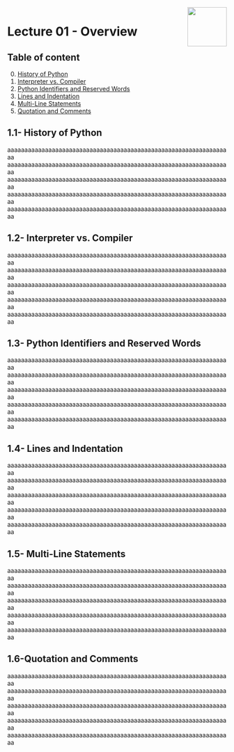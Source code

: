 <img align="right" width="90" height="90" src="https://github.com/cs-MohamedAyman/Computer-Science-Textbooks/blob/master/logos/python.jpg">

# Lecture 01 - Overview

## Table of content
0. [History of Python](#1.1-History-of-Python)
0. [Interpreter vs. Compiler](#1.2-Interpreter-vs.-Compiler)
0. [Python Identifiers and Reserved Words](#1.3-Python-Identifiers-and-Reserved-Words)
0. [Lines and Indentation](#1.4-Lines-and-Indentation)
0. [Multi-Line Statements](#1.5-Multi-Line-Statements)
0. [Quotation and Comments](#1.6-Quotation-and-Comments)

## 1.1- History of Python
aaaaaaaaaaaaaaaaaaaaaaaaaaaaaaaaaaaaaaaaaaaaaaaaaaaaaaaaaaaaaaaaaa
aaaaaaaaaaaaaaaaaaaaaaaaaaaaaaaaaaaaaaaaaaaaaaaaaaaaaaaaaaaaaaaaaa
aaaaaaaaaaaaaaaaaaaaaaaaaaaaaaaaaaaaaaaaaaaaaaaaaaaaaaaaaaaaaaaaaa
aaaaaaaaaaaaaaaaaaaaaaaaaaaaaaaaaaaaaaaaaaaaaaaaaaaaaaaaaaaaaaaaaa
aaaaaaaaaaaaaaaaaaaaaaaaaaaaaaaaaaaaaaaaaaaaaaaaaaaaaaaaaaaaaaaaaa

## 1.2- Interpreter vs. Compiler
aaaaaaaaaaaaaaaaaaaaaaaaaaaaaaaaaaaaaaaaaaaaaaaaaaaaaaaaaaaaaaaaaa
aaaaaaaaaaaaaaaaaaaaaaaaaaaaaaaaaaaaaaaaaaaaaaaaaaaaaaaaaaaaaaaaaa
aaaaaaaaaaaaaaaaaaaaaaaaaaaaaaaaaaaaaaaaaaaaaaaaaaaaaaaaaaaaaaaaaa
aaaaaaaaaaaaaaaaaaaaaaaaaaaaaaaaaaaaaaaaaaaaaaaaaaaaaaaaaaaaaaaaaa
aaaaaaaaaaaaaaaaaaaaaaaaaaaaaaaaaaaaaaaaaaaaaaaaaaaaaaaaaaaaaaaaaa

## 1.3- Python Identifiers and Reserved Words
aaaaaaaaaaaaaaaaaaaaaaaaaaaaaaaaaaaaaaaaaaaaaaaaaaaaaaaaaaaaaaaaaa
aaaaaaaaaaaaaaaaaaaaaaaaaaaaaaaaaaaaaaaaaaaaaaaaaaaaaaaaaaaaaaaaaa
aaaaaaaaaaaaaaaaaaaaaaaaaaaaaaaaaaaaaaaaaaaaaaaaaaaaaaaaaaaaaaaaaa
aaaaaaaaaaaaaaaaaaaaaaaaaaaaaaaaaaaaaaaaaaaaaaaaaaaaaaaaaaaaaaaaaa
aaaaaaaaaaaaaaaaaaaaaaaaaaaaaaaaaaaaaaaaaaaaaaaaaaaaaaaaaaaaaaaaaa

## 1.4- Lines and Indentation
aaaaaaaaaaaaaaaaaaaaaaaaaaaaaaaaaaaaaaaaaaaaaaaaaaaaaaaaaaaaaaaaaa
aaaaaaaaaaaaaaaaaaaaaaaaaaaaaaaaaaaaaaaaaaaaaaaaaaaaaaaaaaaaaaaaaa
aaaaaaaaaaaaaaaaaaaaaaaaaaaaaaaaaaaaaaaaaaaaaaaaaaaaaaaaaaaaaaaaaa
aaaaaaaaaaaaaaaaaaaaaaaaaaaaaaaaaaaaaaaaaaaaaaaaaaaaaaaaaaaaaaaaaa
aaaaaaaaaaaaaaaaaaaaaaaaaaaaaaaaaaaaaaaaaaaaaaaaaaaaaaaaaaaaaaaaaa

## 1.5- Multi-Line Statements
aaaaaaaaaaaaaaaaaaaaaaaaaaaaaaaaaaaaaaaaaaaaaaaaaaaaaaaaaaaaaaaaaa
aaaaaaaaaaaaaaaaaaaaaaaaaaaaaaaaaaaaaaaaaaaaaaaaaaaaaaaaaaaaaaaaaa
aaaaaaaaaaaaaaaaaaaaaaaaaaaaaaaaaaaaaaaaaaaaaaaaaaaaaaaaaaaaaaaaaa
aaaaaaaaaaaaaaaaaaaaaaaaaaaaaaaaaaaaaaaaaaaaaaaaaaaaaaaaaaaaaaaaaa
aaaaaaaaaaaaaaaaaaaaaaaaaaaaaaaaaaaaaaaaaaaaaaaaaaaaaaaaaaaaaaaaaa

## 1.6-Quotation and Comments
aaaaaaaaaaaaaaaaaaaaaaaaaaaaaaaaaaaaaaaaaaaaaaaaaaaaaaaaaaaaaaaaaa
aaaaaaaaaaaaaaaaaaaaaaaaaaaaaaaaaaaaaaaaaaaaaaaaaaaaaaaaaaaaaaaaaa
aaaaaaaaaaaaaaaaaaaaaaaaaaaaaaaaaaaaaaaaaaaaaaaaaaaaaaaaaaaaaaaaaa
aaaaaaaaaaaaaaaaaaaaaaaaaaaaaaaaaaaaaaaaaaaaaaaaaaaaaaaaaaaaaaaaaa
aaaaaaaaaaaaaaaaaaaaaaaaaaaaaaaaaaaaaaaaaaaaaaaaaaaaaaaaaaaaaaaaaa

